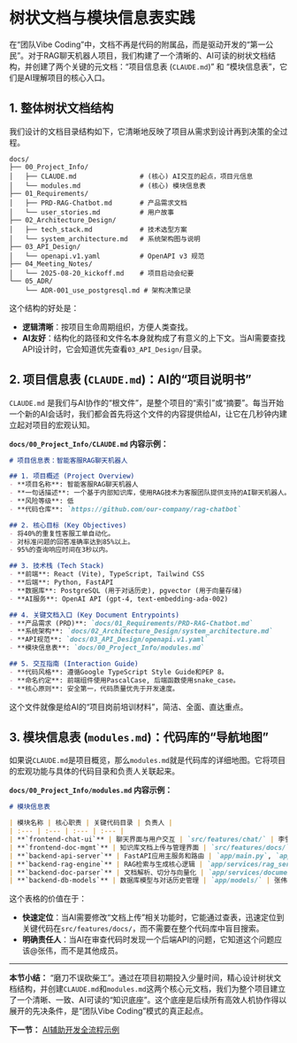 # 树状文档与模块信息表实践

在“团队Vibe Coding”中，文档不再是代码的附属品，而是驱动开发的“第一公民”。对于RAG聊天机器人项目，我们构建了一个清晰的、AI可读的树状文档结构，并创建了两个关键的元文档：“项目信息表 (`CLAUDE.md`)” 和 “模块信息表”，它们是AI理解项目的核心入口。

## 1. 整体树状文档结构

我们设计的文档目录结构如下，它清晰地反映了项目从需求到设计再到决策的全过程。

```
docs/
├── 00_Project_Info/
│   ├── CLAUDE.md                # (核心) AI交互的起点，项目元信息
│   └── modules.md               # (核心) 模块信息表
├── 01_Requirements/
│   ├── PRD-RAG-Chatbot.md       # 产品需求文档
│   └── user_stories.md          # 用户故事
├── 02_Architecture_Design/
│   ├── tech_stack.md            # 技术选型方案
│   └── system_architecture.md   # 系统架构图与说明
├── 03_API_Design/
│   └── openapi.v1.yaml          # OpenAPI v3 规范
├── 04_Meeting_Notes/
│   └── 2025-08-20_kickoff.md    # 项目启动会纪要
└── 05_ADR/
    └── ADR-001_use_postgresql.md # 架构决策记录
```

这个结构的好处是：
- **逻辑清晰**：按项目生命周期组织，方便人类查找。
- **AI友好**：结构化的路径和文件名本身就构成了有意义的上下文。当AI需要查找API设计时，它会知道优先查看`03_API_Design/`目录。

## 2. 项目信息表 (`CLAUDE.md`)：AI的“项目说明书”

`CLAUDE.md` 是我们与AI协作的“根文件”，是整个项目的“索引”或“摘要”。每当开始一个新的AI会话时，我们都会首先将这个文件的内容提供给AI，让它在几秒钟内建立起对项目的宏观认知。

**`docs/00_Project_Info/CLAUDE.md` 内容示例：**

```markdown
# 项目信息表：智能客服RAG聊天机器人

## 1. 项目概述 (Project Overview)
- **项目名称**: 智能客服RAG聊天机器人
- **一句话描述**: 一个基于内部知识库，使用RAG技术为客服团队提供支持的AI聊天机器人。
- **风险等级**: 低
- **代码仓库**: `https://github.com/our-company/rag-chatbot`

## 2. 核心目标 (Key Objectives)
- 将40%的重复性客服工单自动化。
- 对标准问题的回答准确率达到85%以上。
- 95%的查询响应时间在3秒以内。

## 3. 技术栈 (Tech Stack)
- **前端**: React (Vite), TypeScript, Tailwind CSS
- **后端**: Python, FastAPI
- **数据库**: PostgreSQL (用于对话历史), pgvector (用于向量存储)
- **AI服务**: OpenAI API (gpt-4, text-embedding-ada-002)

## 4. 关键文档入口 (Key Document Entrypoints)
- **产品需求 (PRD)**: `docs/01_Requirements/PRD-RAG-Chatbot.md`
- **系统架构**: `docs/02_Architecture_Design/system_architecture.md`
- **API规范**: `docs/03_API_Design/openapi.v1.yaml`
- **模块信息表**: `docs/00_Project_Info/modules.md`

## 5. 交互指南 (Interaction Guide)
- **代码风格**: 遵循Google TypeScript Style Guide和PEP 8。
- **命名约定**: 前端组件使用PascalCase, 后端函数使用snake_case。
- **核心原则**: 安全第一，代码质量优先于开发速度。
```

这个文件就像是给AI的“项目岗前培训材料”，简洁、全面、直达重点。

## 3. 模块信息表 (`modules.md`)：代码库的“导航地图”

如果说`CLAUDE.md`是项目概览，那么`modules.md`就是代码库的详细地图。它将项目的宏观功能与具体的代码目录和负责人关联起来。

**`docs/00_Project_Info/modules.md` 内容示例：**

```markdown
# 模块信息表

| 模块名称 | 核心职责 | 关键代码目录 | 负责人 |
| :--- | :--- | :--- | :--- |
| **`frontend-chat-ui`** | 聊天界面与用户交互 | `src/features/chat/` | 李雪 (FE) |
| **`frontend-doc-mgmt`** | 知识库文档上传与管理界面 | `src/features/docs/` | 李雪 (FE) |
| **`backend-api-server`** | FastAPI应用主服务和路由 | `app/main.py`, `app/api/` | 张伟 (BE) |
| **`backend-rag-engine`** | RAG检索与生成核心逻辑 | `app/services/rag_service.py` | 王浩 (AIE) |
| **`backend-doc-parser`** | 文档解析、切分与向量化 | `app/services/document_service.py` | 王浩 (AIE) |
| **`backend-db-models`** | 数据库模型与对话历史管理 | `app/models/` | 张伟 (BE) |
```

这个表格的价值在于：
- **快速定位**：当AI需要修改“文档上传”相关功能时，它能通过查表，迅速定位到关键代码在`src/features/docs/`，而不需要在整个代码库中盲目搜索。
- **明确责任人**：当AI在审查代码时发现一个后端API的问题，它知道这个问题应该@张伟，而不是其他成员。

---

**本节小结：** “磨刀不误砍柴工”。通过在项目初期投入少量时间，精心设计树状文档结构，并创建`CLAUDE.md`和`modules.md`这两个核心元文档，我们为整个项目建立了一个清晰、一致、AI可读的“知识底座”。这个底座是后续所有高效人机协作得以展开的先决条件，是“团队Vibe Coding”模式的真正起点。

**下一节：** [AI辅助开发全流程示例](development-flow.md)